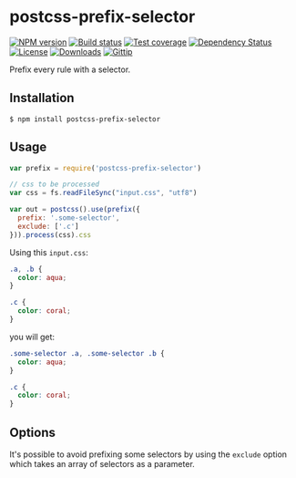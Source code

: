 
# postcss-prefix-selector

[![NPM version][npm-image]][npm-url]
[![Build status][travis-image]][travis-url]
[![Test coverage][coveralls-image]][coveralls-url]
[![Dependency Status][david-image]][david-url]
[![License][license-image]][license-url]
[![Downloads][downloads-image]][downloads-url]
[![Gittip][gittip-image]][gittip-url]

Prefix every rule with a selector.

## Installation

```console
$ npm install postcss-prefix-selector
```

## Usage

```js
var prefix = require('postcss-prefix-selector')

// css to be processed
var css = fs.readFileSync("input.css", "utf8")

var out = postcss().use(prefix({
  prefix: '.some-selector',
  exclude: ['.c']
})).process(css).css
```

Using this `input.css`:

```css
.a, .b {
  color: aqua;
}

.c {
  color: coral;
}
```

you will get:

```css
.some-selector .a, .some-selector .b {
  color: aqua;
}

.c {
  color: coral;
}
```


## Options

It's possible to avoid prefixing some selectors by using the `exclude` option which takes an array of selectors as a parameter.


[gitter-image]: https://badges.gitter.im/jonathanong/postcss-prefix-selector.png
[gitter-url]: https://gitter.im/jonathanong/postcss-prefix-selector
[npm-image]: https://img.shields.io/npm/v/postcss-prefix-selector.svg?style=flat-square
[npm-url]: https://npmjs.org/package/postcss-prefix-selector
[github-tag]: http://img.shields.io/github/tag/jonathanong/postcss-prefix-selector.svg?style=flat-square
[github-url]: https://github.com/jonathanong/postcss-prefix-selector/tags
[travis-image]: https://img.shields.io/travis/jonathanong/postcss-prefix-selector.svg?style=flat-square
[travis-url]: https://travis-ci.org/jonathanong/postcss-prefix-selector
[coveralls-image]: https://img.shields.io/coveralls/jonathanong/postcss-prefix-selector.svg?style=flat-square
[coveralls-url]: https://coveralls.io/r/jonathanong/postcss-prefix-selector
[david-image]: http://img.shields.io/david/jonathanong/postcss-prefix-selector.svg?style=flat-square
[david-url]: https://david-dm.org/jonathanong/postcss-prefix-selector
[license-image]: http://img.shields.io/npm/l/postcss-prefix-selector.svg?style=flat-square
[license-url]: LICENSE
[downloads-image]: http://img.shields.io/npm/dm/postcss-prefix-selector.svg?style=flat-square
[downloads-url]: https://npmjs.org/package/postcss-prefix-selector
[gittip-image]: https://img.shields.io/gratipay/jonathanong.svg?style=flat-square
[gittip-url]: https://gratipay.com/jonathanong/
